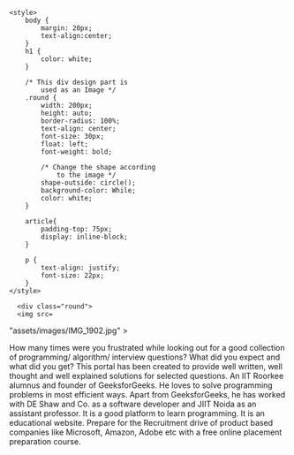 <html>

<head>
	
	<style>
		body {
			margin: 20px;
			text-align:center;
		}
		h1 {
			color: white;
		}
		
		/* This div design part is
			used as an Image */
		.round {
			width: 200px;
			height: auto;
			border-radius: 100%;
			text-align: center;
			font-size: 30px;
			float: left;
			font-weight: bold;
			
			/* Change the shape according
				to the image */
			shape-outside: circle();
			background-color: While;
			color: white;
		}
		
		article{
			padding-top: 75px;
			display: inline-block;
		}
		
		p {
			text-align: justify;
			font-size: 22px;
		}
	</style>
</head>

<body>
	

	  <div class="round">
      <img src=
"assets/images/IMG_1902.jpg" >
    </div>
	
	

<p>
		How many times were you frustrated while looking
		out for a good collection of programming/
		algorithm/ interview questions? What did you
		expect and what did you get? This portal has been
		created to provide well written, well thought and
		well explained solutions for selected questions.
		An IIT Roorkee alumnus and founder of
		GeeksforGeeks. He loves to solve programming
		problems in most efficient ways. Apart from
		GeeksforGeeks, he has worked with DE Shaw and
		Co. as a software developer and JIIT Noida as
		an assistant professor. It is a good platform
		to learn programming. It is an educational
		website. Prepare for the Recruitment drive of
		product based companies like Microsoft, Amazon,
		Adobe etc with a free online placement
		preparation course.
	</p>
</body>
</html>
